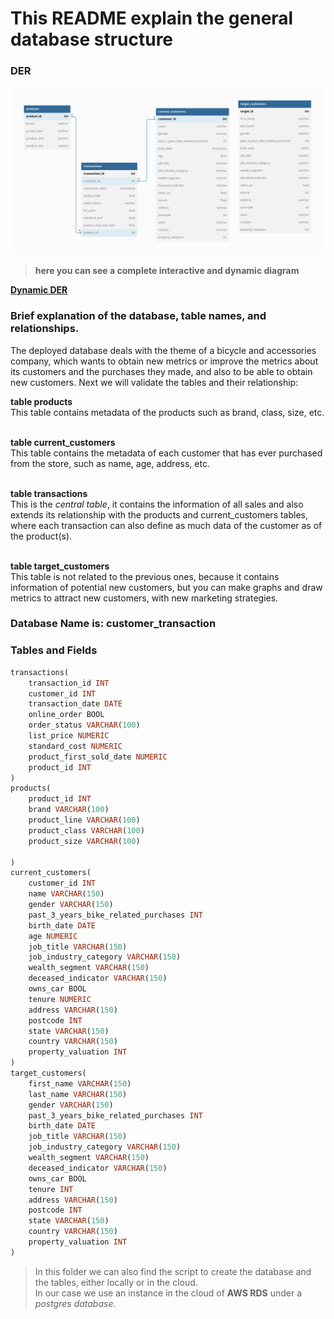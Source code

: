 # This README explain the general database structure

### DER
![DER](DER.png)

> **here you can see a complete interactive and dynamic diagram**

<a href="https://dbdocs.io/javimont88/customers_transactions" target="_blank">**Dynamic DER**</a>

### Brief explanation of the database, table names, and relationships.
<p>
The deployed database deals with the theme of a bicycle and accessories company, which wants to obtain new metrics or improve the metrics about its customers and the purchases they made, and also to be able to obtain new customers.
Next we will validate the tables and their relationship:
</p>

**table products**<br>
This table contains metadata of the products such as brand, class, size, etc.

<br>**table current_customers**<br>
This table contains the metadata of each customer that has ever purchased from the store, such as name, age, address, etc.

<br>**table transactions**<br>
This is the *central table*, it contains the information of all sales and also extends its relationship with the products and current_customers tables, where each transaction can also define as much data of the customer as of the product(s). 

<br>**table target_customers**<br>
This table is not related to the previous ones, because it contains information of potential new customers, but you can make graphs and draw metrics to attract new customers, with new marketing strategies.

### Database Name is: customer_transaction

### Tables and Fields
```sql
transactions(
    transaction_id INT
    customer_id INT
    transaction_date DATE
    online_order BOOL
    order_status VARCHAR(100)
    list_price NUMERIC
    standard_cost NUMERIC
    product_first_sold_date NUMERIC
    product_id INT
)
products(
    product_id INT 
    brand VARCHAR(100)
    product_line VARCHAR(100)
    product_class VARCHAR(100)
    product_size VARCHAR(100)

)
current_customers(
    customer_id INT
    name VARCHAR(150)
    gender VARCHAR(150)
    past_3_years_bike_related_purchases INT
    birth_date DATE
    age NUMERIC
    job_title VARCHAR(150)
    job_industry_category VARCHAR(150)
    wealth_segment VARCHAR(150)
    deceased_indicator VARCHAR(150)
    owns_car BOOL
    tenure NUMERIC
    address VARCHAR(150)
    postcode INT
    state VARCHAR(150)
    country VARCHAR(150)
    property_valuation INT
)
target_customers(
    first_name VARCHAR(150)
    last_name VARCHAR(150)
    gender VARCHAR(150)
    past_3_years_bike_related_purchases INT
    birth_date DATE
    job_title VARCHAR(150)
    job_industry_category VARCHAR(150)
    wealth_segment VARCHAR(150)
    deceased_indicator VARCHAR(150)
    owns_car BOOL
    tenure INT
    address VARCHAR(150)
    postcode INT
    state VARCHAR(150)
    country VARCHAR(150)
    property_valuation INT
)
```

> In this folder we can also find the script to create the database and the tables, either locally or in the cloud.<br>
In our case we use an instance in the cloud of **AWS RDS** under a *postgres database*.